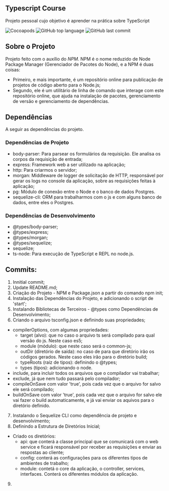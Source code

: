 ## Typescript Course
Projeto pessoal cujo objetivo é aprender na prática sobre TypeScript

![Cocoapods](https://img.shields.io/cocoapods/l/AFNetworking.svg)
![GitHub top language](https://img.shields.io/github/languages/top/badges/shields.svg)
![GitHub last commit](https://img.shields.io/github/last-commit/google/skia.svg)

## Sobre o Projeto
Projeto feito com o auxílio do *NPM*. NPM é o nome reduzido de Node Package Manager (Gerenciador de Pacotes do Node), e a NPM é duas coisas:
- Primeiro, e mais importante, é um repositório online para publicação de projetos de código aberto para o Node.js;
- Segundo, ele é um utilitário de linha de comando que interage com este repositório online, que ajuda na instalação de pacotes, gerenciamento de versão e gerenciamento de dependências.

## Dependências
A seguir as dependências do projeto.

### Dependências de Projeto
- body-parser: Para parsear os formulários da requisição. Ele analisa os corpos da requisição de entrada;
- express: Framework web a ser utilizado na aplicação;
- http: Para criarmos o servidor;
- morgan: Middleware de logger de solicitação de HTTP, responsável por gerar os logs no console da aplicação, sobre as requisições feitas à aplicação;
- pg: Módulo de conexão entre o Node e o banco de dados Postgres.
- sequelize-cli: ORM para trabalharmos com o js e com alguns banco de dados, entre eles o Postgres.

### Dependências de Desenvolvimento
- @types/body-parser;
- @types/express;
- @types/morgan;
- @types/sequelize;
- sequelize;
- ts-node: Para execução de TypeScript e REPL no node.js.

## Commits:
01. Innitial commit;
02. Update README.md;
03. Criação do Projeto - NPM e Package.json a partir do comando npm init;
04. Instalação das Dependências do Projeto, e adicionando o script de 'start';
05. Instalando Bibliotecas de Terceiros - @types como Dependências de Desenvolvimento;
06. Criando o arquivo tsconfig.json e definindo suas propriedades;
  - compilerOptions, com algumas propriedades:
    - target (alvo): que no caso o arquivo ts será compilado para qual versão do js. Neste caso es5;
    - module (módulo): que neste caso será o common-js;
    - outDir (diretório de saída): no caso de para que diretório irão os códigos gerados. Neste caso eles irão para o diretório build;
    - typeRoots (raíz de tipos): definindo o @types;
    - types (tipos): adicionando o node.
  - include, para incluir todos os arquivos que o compilador vai trabalhar;
  - exclude, já que nem tudo passará pelo compilador;
  - compileOnSave com valor 'true', pois cada vez que o arquivo for salvo ele será compilado;
  - buildOnSave com valor 'true', pois cada vez que o arquivo for salvo ele vai fazer o build automaticamente, e já vai enviar os aquivos para o diretório definido.
07. Instalando o Sequelize CLI como dependência de projeto e desenvolvimento;
08. Definindo a Estrutura de Diretórios Inicial;
  - Criado os diretórios:
    - api: que conterá a classe principal que se comunicará com o web service e ficará responsável por receber as requisições e enviar as respostas ao cliente;
    - config: conterá as configurações para os diferentes tipos de ambientes de trabalho;
    - module: contetá o core da aplicação, o controller, services, interfaces. Conterá os diferentes módulos da aplicação.
09.  

